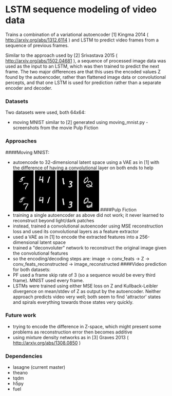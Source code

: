 # LSTM sequence modeling of video data

Trains a combination of a variational autoencoder [1] Kingma 2014 ( http://arxiv.org/abs/1312.6114 ) and LSTM to predict video frames from a sequence of previous frames.

Similar to the approach used by [2] Srivastava 2015 ( http://arxiv.org/abs/1502.04681 ), a sequence of processed image data was used as the input to an LSTM, which was then trained to predict the next frame. The two major differences are that this uses the encoded values Z found by the autoencoder, rather than flattened image data or convolutional percepts, and that one LSTM is used for prediction rather than a separate encoder and decoder.

### Datasets
Two datasets were used, both 64x64:
- moving MNIST similar to [2] generated using moving_mnist.py
-screenshots from the movie Pulp Fiction

### Approaches
####Moving MNIST:
- autoencode to 32-dimensional latent space using a VAE as in [1] with the difference of having a convolutional layer on both ends to help
![ ](picture_output/mm_ae_examples/output_2.jpg)
![ ](picture_output/mm_ae_examples/output_21.jpg)
![ ](picture_output/mm_ae_examples/output_22.jpg)
![ ](picture_output/mm_ae_examples/output_29.jpg)
####Pulp Fiction
- training a single autoencoder as above did not work; it never learned to reconstruct beyond light/dark patches
- instead, trained a convolutional autoencoder using MSE reconstruction loss and used its convolutional layers as a feature extractor
- used a VAE as in [1] to encode the extracted features into a 256-dimensional latent space
- trained a "deconvoluter" network to reconstruct the original image given the convolutional features
- so the encoding/decoding steps are: image -> conv_feats -> Z -> conv_feats_reconstructed -> image_reconstructed
####Video prediction for both datasets:
- PF used a frame skip rate of 3 (so a sequence would be every third frame). MNIST used every frame.
- LSTMs were trained using either MSE loss on Z and Kullback-Leibler divergence on mean/stdev of Z as output by the autoencoder. Neither approach predicts video very well; both seem to find 'attractor' states and spirals everything towards those states very quickly.

### Future work
- trying to encode the difference in Z-space, which might present some problems as reconstruction error then becomes additive
- using mixture density networks as in [3] Graves 2013 ( http://arxiv.org/abs/1308.0850 )

### Dependencies
- lasagne (current master)
- theano
- tqdm
- h5py
- fuel
